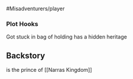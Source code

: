 #Misadventurers/player 

### Plot Hooks
Got stuck in bag of holding
has a hidden heritage
## Backstory
is the prince of [[Narras Kingdom]]
